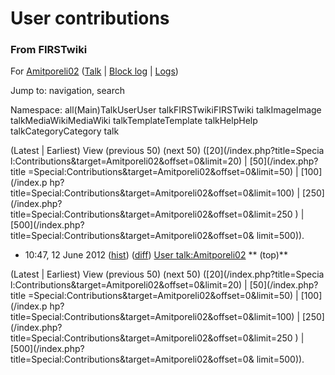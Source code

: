 

# User contributions

### From FIRSTwiki

For [Amitporeli02](/index.php?title=User:Amitporeli02&action=edit
"User:Amitporeli02" ) ([Talk](User_talk:Amitporeli02 "User
talk:Amitporeli02" ) | [Block
log](/index.php?title=Special:Log&type=block&page=User:Amitporeli02
"Special:Log" ) | [Logs](/index.php?title=Special:Log&user=Amitporeli02
"Special:Log" ))

Jump to: navigation, search

Namespace:  all(Main)TalkUserUser talkFIRSTwikiFIRSTwiki talkImageImage
talkMediaWikiMediaWiki talkTemplateTemplate talkHelpHelp talkCategoryCategory
talk

(Latest | Earliest) View (previous 50) (next 50) ([20](/index.php?title=Specia
l:Contributions&target=Amitporeli02&offset=0&limit=20) | [50](/index.php?title
=Special:Contributions&target=Amitporeli02&offset=0&limit=50) | [100](/index.p
hp?title=Special:Contributions&target=Amitporeli02&offset=0&limit=100) | [250]
(/index.php?title=Special:Contributions&target=Amitporeli02&offset=0&limit=250
) | [500](/index.php?title=Special:Contributions&target=Amitporeli02&offset=0&
limit=500)).

  * 10:47, 12 June 2012 ([hist](/index.php?title=User_talk:Amitporeli02&action=history "User talk:Amitporeli02" )) ([diff](/index.php?title=User_talk:Amitporeli02&diff=prev&oldid=138334 "User talk:Amitporeli02" )) [User talk:Amitporeli02](User_talk:Amitporeli02 "User talk:Amitporeli02" ) ** (top)**

(Latest | Earliest) View (previous 50) (next 50) ([20](/index.php?title=Specia
l:Contributions&target=Amitporeli02&offset=0&limit=20) | [50](/index.php?title
=Special:Contributions&target=Amitporeli02&offset=0&limit=50) | [100](/index.p
hp?title=Special:Contributions&target=Amitporeli02&offset=0&limit=100) | [250]
(/index.php?title=Special:Contributions&target=Amitporeli02&offset=0&limit=250
) | [500](/index.php?title=Special:Contributions&target=Amitporeli02&offset=0&
limit=500)).

